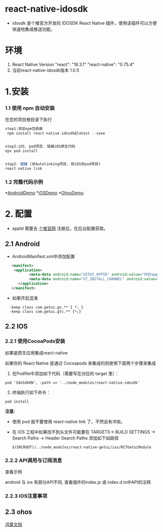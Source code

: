 
# react-native-idosdk
* idosdk 是个推官方开发的 IDOSDK React Native 插件，使用该插件可以方便快速地集成推送功能。


# 环境

1. React Native Version 
   "react": "18.3.1"
   "react-native": "0.75.4"
2. 当前react-native-idosdk版本 1.0.5


# 1.安装

### 1.1 使用 npm 自动安装

在您的项目根目录下执行

````js
step1:添加npm包依赖
 npm install react-native-idosdk@latest --save 


step2:iOS, pod项目, 链接iOS原生代码
npx pod-install


step2: 链接 (非Autolinking项目, 和iOS非pod项目)
react-native link
````

### 1.2 完整代码示例
 
 *[AndroidDemo](example/AndroidDemo)
 *[iOSDemo](example/iOSDemo)
 *[OhosDemo](example/OhosDemo)

# 2. 配置

* appId 需要去 [个推官网](https://dev.getui.com) 注册后，在后台配置获取。


## 2.1 Android
* AndroidManifest.xml中添加配置
````xml
   <manifest>
    <application>
           <meta-data android:name="GETUI_APPID" android:value="你的appid"/>
           <meta-data android:name="GT_INSTALL_CHANNEL" android:value=""/>
      </application>
   </manifest>
````
* 如果开启混淆
````proguard
  -keep class com.getui.gs.** { *; }
  -keep class com.getui.gtc.** {*;}
````
 
## 2.2 IOS
 

### 2.2.1 使用CocoaPods安装 

如果是原生应用集成react-native

如果你的 React Native 是通过 Cocoapods 来集成的则使用下面两个步骤来集成 

1. 在Podfile中添加如下代码（需要写在对应的 target 里）：

````
pod 'IdoSdkRN', :path => '../node_modules/react-native-idosdk'

````

2. 终端执行如下命令：

````
pod install

````

**注意:** 

*  使用 pod 就不要使用 react-native link 了，不然会有冲突。

* 在 iOS 工程中如果找不到头文件可能要在 TARGETS-> BUILD SETTINGS -> Search Paths -> Header Search Paths 添加如下如路径

  ```
  $(SRCROOT)/../node_modules/react-native-getui/ios/RCTGetuiModule
  ```


### 2.2.2 API调用与订阅消息

查看示例

android 与 ios 有部分API不同, 查看插件的index.js 或 index.d.ts中API的注释


### 2.2.3 iOS注意事项 


## 2.3 ohos

[鸿蒙文档](react-native-harmony-ido/README.md)
